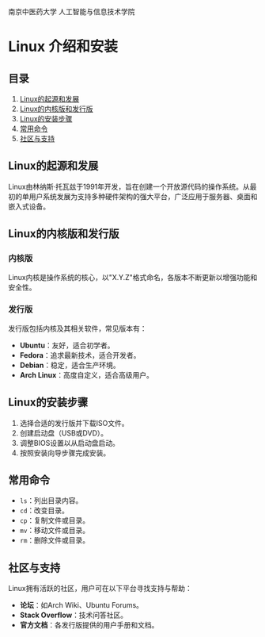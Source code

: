 南京中医药大学 人工智能与信息技术学院

# Linux 介绍和安装  

## 目录  

1. [Linux的起源和发展](#linux的起源和发展)  
2. [Linux的内核版和发行版](#linux的内核版和发行版)   
3. [Linux的安装步骤](#linux的安装步骤)  
4. [常用命令](#常用命令)  
5. [社区与支持](#社区与支持)  

## Linux的起源和发展  

Linux由林纳斯·托瓦兹于1991年开发，旨在创建一个开放源代码的操作系统。从最初的单用户系统发展为支持多种硬件架构的强大平台，广泛应用于服务器、桌面和嵌入式设备。  

## Linux的内核版和发行版  

### 内核版  

Linux内核是操作系统的核心，以"X.Y.Z"格式命名，各版本不断更新以增强功能和安全性。  

### 发行版  

发行版包括内核及其相关软件，常见版本有：  

- **Ubuntu**：友好，适合初学者。  
- **Fedora**：追求最新技术，适合开发者。  
- **Debian**：稳定，适合生产环境。  
- **Arch Linux**：高度自定义，适合高级用户。  

## Linux的安装步骤  

1. 选择合适的发行版并下载ISO文件。  
2. 创建启动盘（USB或DVD）。  
3. 调整BIOS设置以从启动盘启动。  
4. 按照安装向导步骤完成安装。  

## 常用命令  

- `ls`：列出目录内容。  
- `cd`：改变目录。  
- `cp`：复制文件或目录。  
- `mv`：移动文件或目录。  
- `rm`：删除文件或目录。  

## 社区与支持  

Linux拥有活跃的社区，用户可在以下平台寻找支持与帮助：  

- **论坛**：如Arch Wiki、Ubuntu Forums。  
- **Stack Overflow**：技术问答社区。  
- **官方文档**：各发行版提供的用户手册和文档。
